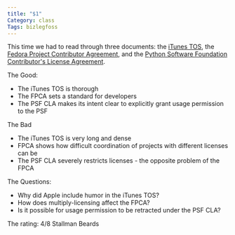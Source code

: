 ```yaml
---
title: "$1"
Category: class
Tags: bizlegfoss
---
```


This time we had to read through three documents: the [iTunes TOS][iTunes], the [Fedora Project Contributor Agreement][FPCA], and the [Python Software Foundation Contributor's License Agreement][PSFCLA].

The Good:

- The iTunes TOS is thorough
- The FPCA sets a standard for developers
- The PSF CLA makes its intent clear to explicitly grant usage permission to the PSF

The Bad

- The iTunes TOS is very long and dense
- FPCA shows how difficult coordination of projects with different licenses can be
- The PSF CLA severely restricts licenses - the opposite problem of the FPCA

The Questions:

- Why did Apple include humor in the iTunes TOS?
- How does multiply-licensing affect the FPCA?
- Is it possible for usage permission to be retracted under the PSF CLA?

The rating: 4/8 Stallman Beards

[iTunes]: https://www.apple.com/legal/internet-services/itunes/us/terms.html
[FPCA]: https://fedoraproject.org/wiki/Legal:Fedora_Project_Contributor_Agreement
[PSFCLA]: http://legacy.python.org/psf/contrib/contrib-form/contributor-agreement.pdf
